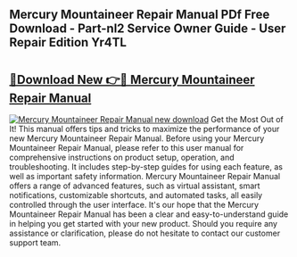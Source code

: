 ## Mercury Mountaineer Repair Manual PDf Free Download - Part-nl2 Service Owner Guide - User Repair Edition Yr4TL

# <h2><a href="http://bc84773.oget.top/?id=Mercury+Mountaineer+Repair+Manual">🔗Download New 👉🔴 Mercury Mountaineer Repair Manual</a></h2>

[![Mercury Mountaineer Repair Manual new download](https://i.imgur.com/5g1atiW.png)](http://bc84773.oget.top/?id=Mercury+Mountaineer+Repair+Manual)
Get the Most Out of It! This manual offers tips and tricks to maximize the performance of your new Mercury Mountaineer Repair Manual. Before using your Mercury Mountaineer Repair Manual, please refer to this user manual for comprehensive instructions on product setup, operation, and troubleshooting. It includes step-by-step guides for using each feature, as well as important safety information. Mercury Mountaineer Repair Manual offers a range of advanced features, such as virtual assistant, smart notifications, customizable shortcuts, and automated tasks, all easily controlled through the user interface. It's our hope that the Mercury Mountaineer Repair Manual has been a clear and easy-to-understand guide in helping you get started with your new product. Should you require any assistance or clarification, please do not hesitate to contact our customer support team.
